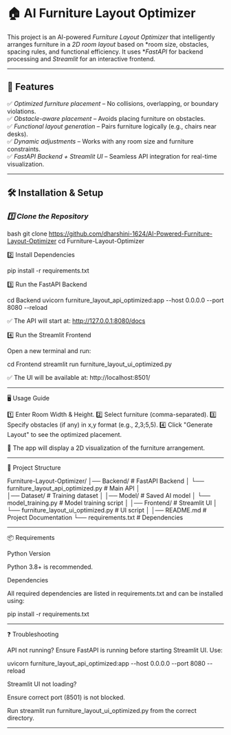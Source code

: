 # 🏠 AI Furniture Layout Optimizer

This project is an AI-powered *Furniture Layout Optimizer* that intelligently arranges furniture in a *2D room layout* based on *room size, obstacles, spacing rules, and functional efficiency. It uses **FastAPI* for backend processing and *Streamlit* for an interactive frontend.

---

## 🚀 Features
✅ *Optimized furniture placement* – No collisions, overlapping, or boundary violations.  
✅ *Obstacle-aware placement* – Avoids placing furniture on obstacles.  
✅ *Functional layout generation* – Pairs furniture logically (e.g., chairs near desks).  
✅ *Dynamic adjustments* – Works with any room size and furniture constraints.  
✅ *FastAPI Backend + Streamlit UI* – Seamless API integration for real-time visualization.  

---

## 🛠 Installation & Setup

### *1️⃣ Clone the Repository*
bash
git clone https://github.com/dharshini-1624/AI-Powered-Furniture-Layout-Optimizer
cd Furniture-Layout-Optimizer

2️⃣ Install Dependencies

pip install -r requirements.txt

3️⃣ Run the FastAPI Backend

cd Backend
uvicorn furniture_layout_api_optimized:app --host 0.0.0.0 --port 8080 --reload

✅ The API will start at: http://127.0.0.1:8080/docs

4️⃣ Run the Streamlit Frontend

Open a new terminal and run:

cd Frontend
streamlit run furniture_layout_ui_optimized.py

✅ The UI will be available at: http://localhost:8501/


---

🖥 Usage Guide

1️⃣ Enter Room Width & Height.
2️⃣ Select furniture (comma-separated).
3️⃣ Specify obstacles (if any) in x,y format (e.g., 2,3;5,5).
4️⃣ Click "Generate Layout" to see the optimized placement.

🔹 The app will display a 2D visualization of the furniture arrangement.


---

📂 Project Structure

Furniture-Layout-Optimizer/
│── Backend/                        # FastAPI Backend
│   └── furniture_layout_api_optimized.py   # Main API
│   
│── Dataset/                         # Training dataset
│
│── Model/                           # Saved AI model
│   └── model_training.py                  # Model training script
│
│── Frontend/                        # Streamlit UI
│   └── furniture_layout_ui_optimized.py   # UI script
│
│── README.md                        # Project Documentation
└── requirements.txt                  # Dependencies


---

📦 Requirements

Python Version

Python 3.8+ is recommended.


Dependencies

All required dependencies are listed in requirements.txt and can be installed using:

pip install -r requirements.txt

---

❓ Troubleshooting

API not running?
Ensure FastAPI is running before starting Streamlit UI. Use:

uvicorn furniture_layout_api_optimized:app --host 0.0.0.0 --port 8080 --reload

Streamlit UI not loading?

Ensure correct port (8501) is not blocked.

Run streamlit run furniture_layout_ui_optimized.py from the correct directory.

---